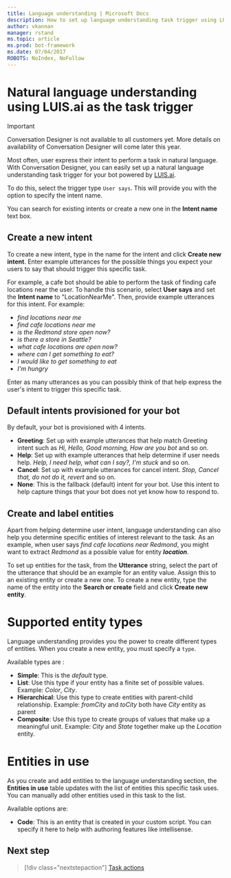 ```yaml
---
title: Language understanding | Microsoft Docs
description: How to set up language understanding task trigger using LUIS
author: vkannan
manager: rstand
ms.topic: article
ms.prod: bot-framework
ms.date: 07/04/2017
ROBOTS: NoIndex, NoFollow
---
```


# Natural language understanding using LUIS.ai as the task trigger
> [!IMPORTANT]
> Conversation Designer is not available to all customers yet. More details on
> availability of Conversation Designer will come later this year.

Most often, user express their intent to perform a task in natural language. With Conversation Designer, you can easily 
set up a natural language understanding task trigger for your bot powered by <a href="http://luis.ai" target="_blank">LUIS.ai</a>.

To do this, select the trigger type `User says`. This will provide you with the option to specify the intent name. 

You can search for existing intents or create a new one in the **Intent name** text box.

## Create a new intent

To create a new intent, type in the name for the intent and click **Create new intent**. Enter example utterances for the possible things you expect your users to say that should trigger this specific task.

For example, a cafe bot should be able to perform the task of finding cafe locations near the user. To handle this scenario, select **User says** and set the **Intent name** to "LocationNearMe". Then, provide example utterances for this intent. For example: 
- *find locations near me*
- *find cafe locations near me*
- *is the Redmond store open now?*
- *is there a store in Seattle?*
- *what cafe locations are open now?*
- *where can I get something to eat?*
- *I would like to get something to eat*
- *I'm hungry*

Enter as many utterances as you can possibly think of that help express the user's intent to trigger this specific task.

## Default intents provisioned for your bot

By default, your bot is provisioned with 4 intents. 
- **Greeting**: Set up with example utterances that help match Greeting intent such as *Hi, Hello, Good morning, How are you bot* and so on.
- **Help**: Set up with example utterances that help determine if user needs help. *Help, I need help, what can I say?, I'm stuck* and so on.
- **Cancel**: Set up with example utterances for cancel intent. *Stop, Cancel that, do not do it, revert* and so on.
- **None**: This is the fallback (default) intent for your bot. Use this intent to help capture things that your bot does not yet know how to respond to.

## Create and label entities

Apart from helping determine user intent, language understanding can also help you determine specific entities of interest relevant to the task. 
As an example, when user says *find cafe locations near Redmond*, you might want to extract *Redmond* as a possible value for entity ***location***. 

To set up entities for the task, from the **Utterance** string, select the part of the utterance that should be an example for an entity value. Assign this to an existing entity or create a new one. 
To create a new entity, type the name of the entity into the **Search or create** field and click **Create new entity**. 

# Supported entity types

Language understanding provides you the power to create different types of entities. When you create a new entity, you must specify a `type`. 

Available types are :

- **Simple**: This is the *default* type.
- **List**: Use this type if your entity has a finite set of possible values. Example: *Color*, *City*.
- **Hierarchical**: Use this type to create entities with parent-child relationship. Example: *fromCity* and *toCity* both have *City* entity as parent
- **Composite**: Use this type to create groups of values that make up a meaningful unit. Example: *City* and *State* together make up the *Location* entity.

<!-- # pre-built entity types TBD -->

# Entities in use

As you create and add entities to the language understanding section, the **Entities in use** table updates with the list of entities this 
specific task uses. You can manually add other entities used in this task to the list. 

Available options are:

- **Code**: This is an entity that is created in your custom script. You can specify it here to help with authoring features like intellisense.

<!-- # Use as help tip TBD  -->

## Next step
> [!div class="nextstepaction"]
> [Task actions](conversation-designer-actions.md)
